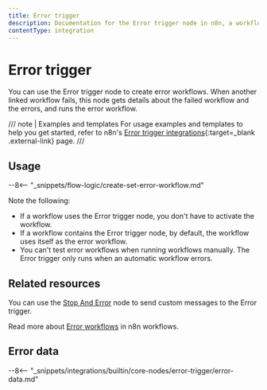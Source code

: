 ```yaml
---
title: Error trigger
description: Documentation for the Error trigger node in n8n, a workflow automation platform. Includes guidance on usage, and links to examples.
contentType: integration
---
```


# Error trigger

You can use the Error trigger node to create error workflows. When another linked workflow fails, this node gets details about the failed workflow and the errors, and runs the error workflow.

/// note | Examples and templates
For usage examples and templates to help you get started, refer to n8n's [Error trigger integrations](https://n8n.io/integrations/error-trigger/){:target=_blank .external-link} page.
///

## Usage

--8<-- "_snippets/flow-logic/create-set-error-workflow.md"


Note the following:

* If a workflow uses the Error trigger node, you don't have to activate the workflow.
* If a workflow contains the Error trigger node, by default, the workflow uses itself as the error workflow.
* You can't test error workflows when running workflows manually. The Error trigger only runs when an automatic workflow errors.

## Related resources

You can use the [Stop And Error](/integrations/builtin/core-nodes/n8n-nodes-base.stopanderror/) node to send custom messages to the Error trigger.

Read more about [Error workflows](/flow-logic/error-handling/) in n8n workflows. 

## Error data

--8<-- "_snippets/integrations/builtin/core-nodes/error-trigger/error-data.md"

